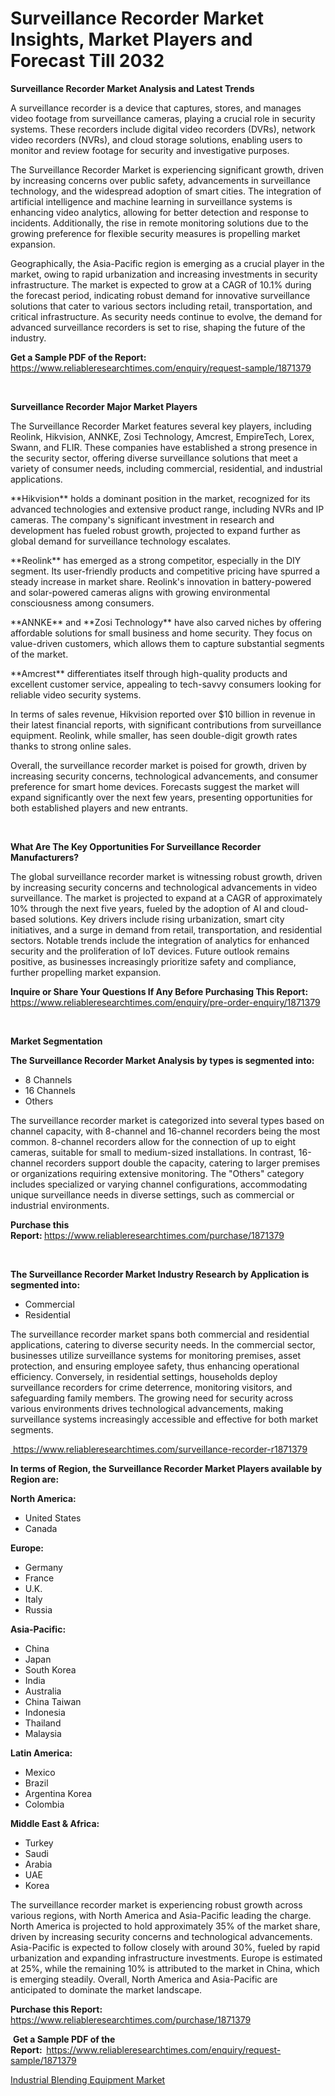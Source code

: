 <p><h1>Surveillance Recorder Market Insights, Market Players and Forecast Till 2032</h1></p><p><strong>Surveillance Recorder Market Analysis and Latest Trends</strong></p>
<p><p>A surveillance recorder is a device that captures, stores, and manages video footage from surveillance cameras, playing a crucial role in security systems. These recorders include digital video recorders (DVRs), network video recorders (NVRs), and cloud storage solutions, enabling users to monitor and review footage for security and investigative purposes.</p><p>The Surveillance Recorder Market is experiencing significant growth, driven by increasing concerns over public safety, advancements in surveillance technology, and the widespread adoption of smart cities. The integration of artificial intelligence and machine learning in surveillance systems is enhancing video analytics, allowing for better detection and response to incidents. Additionally, the rise in remote monitoring solutions due to the growing preference for flexible security measures is propelling market expansion.</p><p>Geographically, the Asia-Pacific region is emerging as a crucial player in the market, owing to rapid urbanization and increasing investments in security infrastructure. The market is expected to grow at a CAGR of 10.1% during the forecast period, indicating robust demand for innovative surveillance solutions that cater to various sectors including retail, transportation, and critical infrastructure. As security needs continue to evolve, the demand for advanced surveillance recorders is set to rise, shaping the future of the industry.</p></p>
<p><strong>Get a Sample PDF of the Report:&nbsp;</strong> <a href="https://www.reliableresearchtimes.com/enquiry/request-sample/1871379?utm_campaign=2199&utm_medium=2&utm_source=Github&utm_content=ia&utm_term=23022025&utm_id=surveillance-recorder">https://www.reliableresearchtimes.com/enquiry/request-sample/1871379</a></p>
<p>&nbsp;</p>
<p><strong>Surveillance Recorder Major Market Players</strong></p>
<p><p>The Surveillance Recorder Market features several key players, including Reolink, Hikvision, ANNKE, Zosi Technology, Amcrest, EmpireTech, Lorex, Swann, and FLIR. These companies have established a strong presence in the security sector, offering diverse surveillance solutions that meet a variety of consumer needs, including commercial, residential, and industrial applications.</p><p>**Hikvision** holds a dominant position in the market, recognized for its advanced technologies and extensive product range, including NVRs and IP cameras. The company's significant investment in research and development has fueled robust growth, projected to expand further as global demand for surveillance technology escalates.</p><p>**Reolink** has emerged as a strong competitor, especially in the DIY segment. Its user-friendly products and competitive pricing have spurred a steady increase in market share. Reolink's innovation in battery-powered and solar-powered cameras aligns with growing environmental consciousness among consumers. </p><p>**ANNKE** and **Zosi Technology** have also carved niches by offering affordable solutions for small business and home security. They focus on value-driven customers, which allows them to capture substantial segments of the market.</p><p>**Amcrest** differentiates itself through high-quality products and excellent customer service, appealing to tech-savvy consumers looking for reliable video security systems. </p><p>In terms of sales revenue, Hikvision reported over $10 billion in revenue in their latest financial reports, with significant contributions from surveillance equipment. Reolink, while smaller, has seen double-digit growth rates thanks to strong online sales.</p><p>Overall, the surveillance recorder market is poised for growth, driven by increasing security concerns, technological advancements, and consumer preference for smart home devices. Forecasts suggest the market will expand significantly over the next few years, presenting opportunities for both established players and new entrants.</p></p>
<p>&nbsp;</p>
<p><strong>What Are The Key Opportunities For Surveillance Recorder Manufacturers?</strong></p>
<p><p>The global surveillance recorder market is witnessing robust growth, driven by increasing security concerns and technological advancements in video surveillance. The market is projected to expand at a CAGR of approximately 10% through the next five years, fueled by the adoption of AI and cloud-based solutions. Key drivers include rising urbanization, smart city initiatives, and a surge in demand from retail, transportation, and residential sectors. Notable trends include the integration of analytics for enhanced security and the proliferation of IoT devices. Future outlook remains positive, as businesses increasingly prioritize safety and compliance, further propelling market expansion.</p></p>
<p><strong>Inquire or Share Your Questions If Any Before Purchasing This Report:</strong> <a href="https://www.reliableresearchtimes.com/enquiry/pre-order-enquiry/1871379?utm_campaign=2199&utm_medium=2&utm_source=Github&utm_content=ia&utm_term=23022025&utm_id=surveillance-recorder">https://www.reliableresearchtimes.com/enquiry/pre-order-enquiry/1871379</a></p>
<p>&nbsp;</p>
<p><strong>Market Segmentation</strong></p>
<p><strong>The Surveillance Recorder Market Analysis by types is segmented into:</strong></p>
<p><ul><li>8 Channels</li><li>16 Channels</li><li>Others</li></ul></p>
<p><p>The surveillance recorder market is categorized into several types based on channel capacity, with 8-channel and 16-channel recorders being the most common. 8-channel recorders allow for the connection of up to eight cameras, suitable for small to medium-sized installations. In contrast, 16-channel recorders support double the capacity, catering to larger premises or organizations requiring extensive monitoring. The "Others" category includes specialized or varying channel configurations, accommodating unique surveillance needs in diverse settings, such as commercial or industrial environments.</p></p>
<p><strong>Purchase this Report:&nbsp;</strong><a href="https://www.reliableresearchtimes.com/purchase/1871379?utm_campaign=2199&utm_medium=2&utm_source=Github&utm_content=ia&utm_term=23022025&utm_id=surveillance-recorder">https://www.reliableresearchtimes.com/purchase/1871379</a></p>
<p>&nbsp;</p>
<p><strong>The Surveillance Recorder Market Industry Research by Application is segmented into:</strong></p>
<p><ul><li>Commercial</li><li>Residential</li></ul></p>
<p><p>The surveillance recorder market spans both commercial and residential applications, catering to diverse security needs. In the commercial sector, businesses utilize surveillance systems for monitoring premises, asset protection, and ensuring employee safety, thus enhancing operational efficiency. Conversely, in residential settings, households deploy surveillance recorders for crime deterrence, monitoring visitors, and safeguarding family members. The growing need for security across various environments drives technological advancements, making surveillance systems increasingly accessible and effective for both market segments.</p></p>
<p><a href="https://www.reliableresearchtimes.com/surveillance-recorder-r1871379?utm_campaign=2199&utm_medium=2&utm_source=Github&utm_content=ia&utm_term=23022025&utm_id=surveillance-recorder">&nbsp;https://www.reliableresearchtimes.com/surveillance-recorder-r1871379</a></p>
<p><strong>In terms of Region, the Surveillance Recorder Market Players available by Region are:</strong></p>
<p>
    <p> <strong> North America: </strong>
        <ul>
            <li>United States</li>
            <li>Canada</li>
        </ul>
        </p> 
    <p> <strong> Europe: </strong>
        <ul>
            <li>Germany</li>
            <li>France</li>
            <li>U.K.</li>
            <li>Italy</li>
            <li>Russia</li>
        </ul>
        </p> 
    <p> <strong> Asia-Pacific: </strong>
        <ul>
            <li>China</li>
            <li>Japan</li>
            <li>South Korea</li>
            <li>India</li>
            <li>Australia</li>
            <li>China Taiwan</li>
            <li>Indonesia</li>
            <li>Thailand</li>
            <li>Malaysia</li>
        </ul>
        </p> 
    <p> <strong> Latin America: </strong>
        <ul>
            <li>Mexico</li>
            <li>Brazil</li>
            <li>Argentina Korea</li>
            <li>Colombia</li>
        </ul>
        </p> 
    <p> <strong> Middle East & Africa: </strong>
        <ul>
            <li>Turkey</li>
            <li>Saudi</li>
            <li>Arabia</li>
            <li>UAE</li>
            <li>Korea</li>
        </ul>
    </p>
    </p>
<p><p>The surveillance recorder market is experiencing robust growth across various regions, with North America and Asia-Pacific leading the charge. North America is projected to hold approximately 35% of the market share, driven by increasing security concerns and technological advancements. Asia-Pacific is expected to follow closely with around 30%, fueled by rapid urbanization and expanding infrastructure investments. Europe is estimated at 25%, while the remaining 10% is attributed to the market in China, which is emerging steadily. Overall, North America and Asia-Pacific are anticipated to dominate the market landscape.</p></p>
<p><strong>Purchase this Report: </strong><a href="https://www.reliableresearchtimes.com/purchase/1871379?utm_campaign=2199&utm_medium=2&utm_source=Github&utm_content=ia&utm_term=23022025&utm_id=surveillance-recorder">https://www.reliableresearchtimes.com/purchase/1871379</a></p>
<p>&nbsp;<strong>Get a Sample PDF of the Report:&nbsp;&nbsp;</strong><a href="https://www.reliableresearchtimes.com/enquiry/request-sample/1871379?utm_campaign=2199&utm_medium=2&utm_source=Github&utm_content=ia&utm_term=23022025&utm_id=surveillance-recorder">https://www.reliableresearchtimes.com/enquiry/request-sample/1871379</a></p>
<p><strong></strong></p>
<p><p><a href="https://github.com/LilianFaulkner65/Market-Research-Report-List-1/blob/main/industrial-blending-equipment-market.md?utm_campaign=2199&utm_medium=2&utm_source=Github&utm_content=ia&utm_term=23022025&utm_id=surveillance-recorder">Industrial Blending Equipment Market</a></p></p>